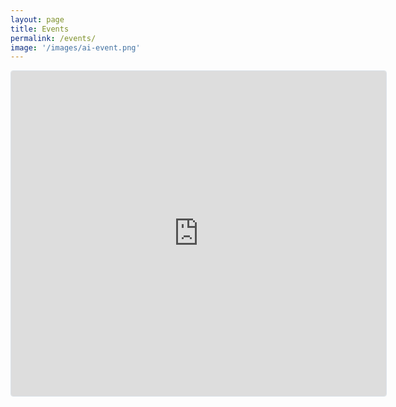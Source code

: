 ```yaml
---
layout: page
title: Events
permalink: /events/
image: '/images/ai-event.png'
---
```


<iframe
  src="https://lu.ma/embed/calendar/cal-yC6BAbHprCOH0ek/events"
  width="600"
  height="520"
  frameborder="0"
  style="border: 1px solid #bfcbda88; border-radius: 4px;"
  allowfullscreen=""
  aria-hidden="false"
  tabindex="0"
></iframe>
